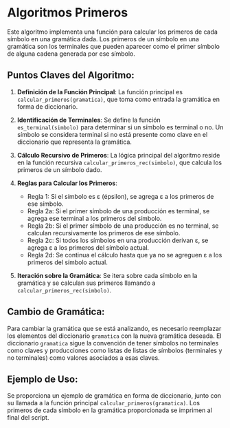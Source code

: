 # Algoritmos Primeros 

Este algoritmo implementa una función para calcular los primeros de cada símbolo en una gramática dada. Los primeros de un símbolo en una gramática son los terminales que pueden aparecer como el primer símbolo de alguna cadena generada por ese símbolo.

## Puntos Claves del Algoritmo:

1. **Definición de la Función Principal**: La función principal es `calcular_primeros(gramatica)`, que toma como entrada la gramática en forma de diccionario.

2. **Identificación de Terminales**: Se define la función `es_terminal(simbolo)` para determinar si un símbolo es terminal o no. Un símbolo se considera terminal si no está presente como clave en el diccionario que representa la gramática.

3. **Cálculo Recursivo de Primeros**: La lógica principal del algoritmo reside en la función recursiva `calcular_primeros_rec(simbolo)`, que calcula los primeros de un símbolo dado.

4. **Reglas para Calcular los Primeros**:
   - Regla 1: Si el símbolo es ε (épsilon), se agrega ε a los primeros de ese símbolo.
   - Regla 2a: Si el primer símbolo de una producción es terminal, se agrega ese terminal a los primeros del símbolo.
   - Regla 2b: Si el primer símbolo de una producción es no terminal, se calculan recursivamente los primeros de ese símbolo.
   - Regla 2c: Si todos los símbolos en una producción derivan ε, se agrega ε a los primeros del símbolo actual.
   - Regla 2d: Se continua el cálculo hasta que ya no se agreguen ε a los primeros del símbolo actual.

5. **Iteración sobre la Gramática**: Se itera sobre cada símbolo en la gramática y se calculan sus primeros llamando a `calcular_primeros_rec(simbolo)`.

## Cambio de Gramática:

Para cambiar la gramática que se está analizando, es necesario reemplazar los elementos del diccionario `gramatica` con la nueva gramática deseada. El diccionario `gramatica` sigue la convención de tener símbolos no terminales como claves y producciones como listas de listas de símbolos (terminales y no terminales) como valores asociados a esas claves.

## Ejemplo de Uso:

Se proporciona un ejemplo de gramática en forma de diccionario, junto con su llamada a la función principal `calcular_primeros(gramatica)`. Los primeros de cada símbolo en la gramática proporcionada se imprimen al final del script.
